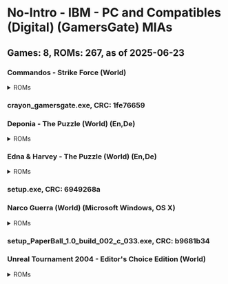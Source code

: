 # No-Intro - IBM - PC and Compatibles (Digital) (GamersGate) MIAs
## Games: 8, ROMs: 267, as of 2025-06-23

### Commandos - Strike Force (World)
<details>
<summary>ROMs</summary>

- setup-1.bin, CRC: 905f5a10
- setup-10.bin, CRC: fe7709f8
- setup-100.bin, CRC: dc92081b
- setup-101.bin, CRC: 81af73f8
- setup-102.bin, CRC: df680bf0
- setup-103.bin, CRC: 62116a7f
- setup-104.bin, CRC: bc592f4f
- setup-105.bin, CRC: b1e4aad2
- setup-106.bin, CRC: 58f00d4d
- setup-107.bin, CRC: dda17368
- setup-108.bin, CRC: 39709c2d
- setup-109.bin, CRC: 1b0f8eec
- setup-11.bin, CRC: 026270ae
- setup-110.bin, CRC: 9686d1da
- setup-111.bin, CRC: 991f10f3
- setup-112.bin, CRC: c20d9304
- setup-113.bin, CRC: f71a3a2f
- setup-114.bin, CRC: b97dedcd
- setup-115.bin, CRC: 141713d7
- setup-116.bin, CRC: 27b78cbe
- setup-117.bin, CRC: c34d6817
- setup-118.bin, CRC: e4ea47f3
- setup-119.bin, CRC: 25c38139
- setup-12.bin, CRC: 0651321a
- setup-120.bin, CRC: 50e0b7e3
- setup-121.bin, CRC: bad4cf2c
- setup-122.bin, CRC: 23a837d2
- setup-123.bin, CRC: a58b632e
- setup-124.bin, CRC: f3583c14
- setup-125.bin, CRC: 555d07fb
- setup-126.bin, CRC: f20afed0
- setup-127.bin, CRC: d6cdb6fe
- setup-128.bin, CRC: 833b8d5c
- setup-129.bin, CRC: cdf312a6
- setup-13.bin, CRC: a27aba23
- setup-130.bin, CRC: ef3e23d3
- setup-131.bin, CRC: cad81c57
- setup-132.bin, CRC: e4da34ed
- setup-133.bin, CRC: d156df26
- setup-134.bin, CRC: 65ce1d66
- setup-135.bin, CRC: bc820ae5
- setup-136.bin, CRC: 072657af
- setup-137.bin, CRC: 249a6186
- setup-138.bin, CRC: 6a5d813e
- setup-139.bin, CRC: 39f68609
- setup-14.bin, CRC: 0eaeb8a3
- setup-140.bin, CRC: f110908c
- setup-141.bin, CRC: df0d1847
- setup-142.bin, CRC: 4e83712f
- setup-143.bin, CRC: c16efdb7
- setup-144.bin, CRC: af66cb4a
- setup-145.bin, CRC: ce549028
- setup-146.bin, CRC: 0b853d88
- setup-147.bin, CRC: 2cf2eaff
- setup-148.bin, CRC: 4392047d
- setup-149.bin, CRC: 6aab2e84
- setup-15.bin, CRC: 4482933c
- setup-150.bin, CRC: 10c1f615
- setup-151.bin, CRC: 05207cdf
- setup-152.bin, CRC: 7ed16813
- setup-153.bin, CRC: 8e1157ee
- setup-154.bin, CRC: af42b0e6
- setup-155.bin, CRC: 60d8dc41
- setup-156.bin, CRC: c166f8fb
- setup-157.bin, CRC: 5fe5bd87
- setup-158.bin, CRC: b2bd1947
- setup-159.bin, CRC: 316dd2fa
- setup-16.bin, CRC: 38eb1a60
- setup-160.bin, CRC: 5aaf4ebe
- setup-161.bin, CRC: 79256079
- setup-162.bin, CRC: 15658581
- setup-163.bin, CRC: 87ddaedb
- setup-164.bin, CRC: ef574036
- setup-165.bin, CRC: bafcae9e
- setup-166.bin, CRC: 4cb8e28c
- setup-167.bin, CRC: 29043fb2
- setup-168.bin, CRC: c9bc5611
- setup-169.bin, CRC: d95906f2
- setup-17.bin, CRC: 590e8b28
- setup-170.bin, CRC: f2ad7c66
- setup-171.bin, CRC: 60dd4bba
- setup-172.bin, CRC: ed734c37
- setup-173.bin, CRC: d1354af3
- setup-174.bin, CRC: 5ec3728c
- setup-175.bin, CRC: 42861523
- setup-176.bin, CRC: 5670e70f
- setup-177.bin, CRC: 5f2488ff
- setup-178.bin, CRC: b158e4ee
- setup-179.bin, CRC: e56f09a1
- setup-18.bin, CRC: 0a465304
- setup-180.bin, CRC: 251bafe9
- setup-181.bin, CRC: e86e15eb
- setup-182.bin, CRC: ed73d5f0
- setup-183.bin, CRC: 1b8a6dfd
- setup-184.bin, CRC: 3b69a35e
- setup-185.bin, CRC: 7a6be0ef
- setup-186.bin, CRC: bd1d9c0f
- setup-187.bin, CRC: 0f3a344d
- setup-188.bin, CRC: d2061839
- setup-189.bin, CRC: 04b7771c
- setup-19.bin, CRC: 6250ccd6
- setup-190.bin, CRC: 1c8fd1bf
- setup-191.bin, CRC: b680a8b6
- setup-192.bin, CRC: 65a2ec23
- setup-193.bin, CRC: 3771bd3a
- setup-194.bin, CRC: e0de53a1
- setup-195.bin, CRC: 07de3ddf
- setup-196.bin, CRC: 05e374e9
- setup-197.bin, CRC: 9ae3d4f7
- setup-198.bin, CRC: 07ec1849
- setup-199.bin, CRC: cae32ad0
- setup-2.bin, CRC: 62582da5
- setup-20.bin, CRC: a93d5a3c
- setup-200.bin, CRC: ae4c1313
- setup-201.bin, CRC: 11dbbdcf
- setup-202.bin, CRC: df091ab9
- setup-203.bin, CRC: 11fbf4fa
- setup-204.bin, CRC: da1c1567
- setup-205.bin, CRC: 69544e71
- setup-206.bin, CRC: 4e25d086
- setup-207.bin, CRC: 0f759f06
- setup-208.bin, CRC: 1625610f
- setup-209.bin, CRC: 462e2024
- setup-21.bin, CRC: 098529fd
- setup-210.bin, CRC: 8971ccaa
- setup-211.bin, CRC: 702dc5b1
- setup-212.bin, CRC: 93c783f1
- setup-213.bin, CRC: 465e63e3
- setup-214.bin, CRC: 5c31aa14
- setup-215.bin, CRC: afcf01b1
- setup-216.bin, CRC: 1dca9218
- setup-217.bin, CRC: d18d60ab
- setup-218.bin, CRC: 361a0a2f
- setup-219.bin, CRC: dac9cf3b
- setup-22.bin, CRC: 49310b10
- setup-220.bin, CRC: 959fb680
- setup-221.bin, CRC: 2b495c21
- setup-222.bin, CRC: de0ef7f5
- setup-223.bin, CRC: c1c0b4eb
- setup-224.bin, CRC: 10e2d98a
- setup-225.bin, CRC: b7cf30d0
- setup-226.bin, CRC: a7f988be
- setup-227.bin, CRC: 03f52040
- setup-228.bin, CRC: 580677cf
- setup-229.bin, CRC: b7d3b39a
- setup-23.bin, CRC: b938c589
- setup-230.bin, CRC: 9f15b249
- setup-231.bin, CRC: 9767bc6b
- setup-232.bin, CRC: 69038a07
- setup-233.bin, CRC: 1bb6a137
- setup-234.bin, CRC: a3c61959
- setup-235.bin, CRC: 9e0c5457
- setup-236.bin, CRC: aead0e48
- setup-237.bin, CRC: 86effc9a
- setup-238.bin, CRC: 3ac9ef3f
- setup-239.bin, CRC: 3dd507e4
- setup-24.bin, CRC: 7363a571
- setup-240.bin, CRC: bda7bc86
- setup-241.bin, CRC: ab01d000
- setup-242.bin, CRC: 8214b8fd
- setup-243.bin, CRC: 35258c1e
- setup-244.bin, CRC: afc22db3
- setup-245.bin, CRC: c236ec40
- setup-246.bin, CRC: 099e1488
- setup-247.bin, CRC: bf8176f9
- setup-248.bin, CRC: 5b945e71
- setup-249.bin, CRC: ff874e5d
- setup-25.bin, CRC: 5dd1245b
- setup-250.bin, CRC: ec024413
- setup-26.bin, CRC: 6b283aa7
- setup-27.bin, CRC: 22494db0
- setup-28.bin, CRC: 2ac6e178
- setup-29.bin, CRC: 8d1b378d
- setup-3.bin, CRC: bac210aa
- setup-30.bin, CRC: de637552
- setup-31.bin, CRC: f029ed34
- setup-32.bin, CRC: 86262957
- setup-33.bin, CRC: a0db2c72
- setup-34.bin, CRC: e6e9b453
- setup-35.bin, CRC: 0e46d9dd
- setup-36.bin, CRC: c873fec9
- setup-37.bin, CRC: 205e1f55
- setup-38.bin, CRC: 9603cd17
- setup-39.bin, CRC: e44353e4
- setup-4.bin, CRC: dd12a8dd
- setup-40.bin, CRC: a825df22
- setup-41.bin, CRC: 7a71afcf
- setup-42.bin, CRC: da31f9f7
- setup-43.bin, CRC: a6c68f26
- setup-44.bin, CRC: 16b93c46
- setup-45.bin, CRC: 8a71113d
- setup-46.bin, CRC: 0387c858
- setup-47.bin, CRC: 6e11cf01
- setup-48.bin, CRC: 5c81e42b
- setup-49.bin, CRC: d80d208a
- setup-5.bin, CRC: 52f45367
- setup-50.bin, CRC: 73899273
- setup-51.bin, CRC: dee8898a
- setup-52.bin, CRC: cf25512d
- setup-53.bin, CRC: a480bb17
- setup-54.bin, CRC: e96acd46
- setup-55.bin, CRC: 2584f3e0
- setup-56.bin, CRC: faaf62f4
- setup-57.bin, CRC: 3ed28f73
- setup-58.bin, CRC: faf407ba
- setup-59.bin, CRC: a71155e0
- setup-6.bin, CRC: a974454b
- setup-60.bin, CRC: 724368e5
- setup-61.bin, CRC: 079ed531
- setup-62.bin, CRC: b7b2d6ad
- setup-63.bin, CRC: 1deea9eb
- setup-64.bin, CRC: 92e2e278
- setup-65.bin, CRC: d387e06c
- setup-66.bin, CRC: 3944093a
- setup-67.bin, CRC: 6c0ee3aa
- setup-68.bin, CRC: f6d88dd6
- setup-69.bin, CRC: 29d0eec7
- setup-7.bin, CRC: 59673ab9
- setup-70.bin, CRC: 1a7333ec
- setup-71.bin, CRC: ec19b535
- setup-72.bin, CRC: b2816003
- setup-73.bin, CRC: 86570414
- setup-74.bin, CRC: f68f2b43
- setup-75.bin, CRC: e256ef5a
- setup-76.bin, CRC: 13a1db23
- setup-77.bin, CRC: c0266565
- setup-78.bin, CRC: 7aee594a
- setup-79.bin, CRC: 8cbf16ab
- setup-8.bin, CRC: 932051bc
- setup-80.bin, CRC: 53b6d1eb
- setup-81.bin, CRC: 17c5ab2a
- setup-82.bin, CRC: 4273c202
- setup-83.bin, CRC: c6246fcc
- setup-84.bin, CRC: 5badc58d
- setup-85.bin, CRC: 30020ad2
- setup-86.bin, CRC: 0688c18d
- setup-87.bin, CRC: c42b2fa1
- setup-88.bin, CRC: aa60a5e8
- setup-89.bin, CRC: 3ff16ee8
- setup-9.bin, CRC: b5e74ec5
- setup-90.bin, CRC: 49f4191a
- setup-91.bin, CRC: d85cad49
- setup-92.bin, CRC: b6e2c8bf
- setup-93.bin, CRC: e9edf4a7
- setup-94.bin, CRC: 75ccc62b
- setup-95.bin, CRC: 852639f9
- setup-96.bin, CRC: d208ef86
- setup-97.bin, CRC: f722719a
- setup-98.bin, CRC: 40d4c9e8
- setup-99.bin, CRC: 4c3ad16d
- setup.exe, CRC: 61574a3e
</details>

### crayon_gamersgate.exe, CRC: 1fe76659
### Deponia - The Puzzle (World) (En,De)
<details>
<summary>ROMs</summary>

- Deponia – The Puzzle.exe, CRC: 6d8f91bd
- DeponiaThe Puzzle_PC_FULL_1.0_DE_Daedalic_noDRM.exe, CRC: 4f7cdd1c
</details>

### Edna & Harvey - The Puzzle (World) (En,De)
<details>
<summary>ROMs</summary>

- Edna & Harvey – The Puzzle.exe, CRC: 308c46c2
- EdnaHarveyThe Puzzle_PC_FULL_1.0_EN_DE_Daedalic_noDRM.exe, CRC: 67f39845
</details>

### setup.exe, CRC: 6949268a
### Narco Guerra (World) (Microsoft Windows, OS X)
<details>
<summary>ROMs</summary>

- narcoguerra1.0-setup.exe, CRC: 6f1898e6
- NarcoGuerra1.0.dmg, CRC: 7c9e0bb9
</details>

### setup_PaperBall_1.0_build_002_c_033.exe, CRC: b9681b34
### Unreal Tournament 2004 - Editor's Choice Edition (World)
<details>
<summary>ROMs</summary>

- setup-1.bin, CRC: 3a2e6f74
- setup-2.bin, CRC: 42e22f00
- setup-3.bin, CRC: 7e4a33d3
- setup-4(2).bin, CRC: 1e3dc0b5
- setup-4.bin, CRC: c64776a9
- setup.exe, CRC: 00943caa
- Unreal Tournament 2004 Editor’s Choice Edition.exe, CRC: 635413be
</details>

